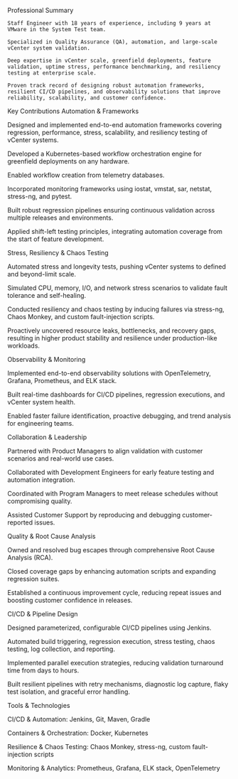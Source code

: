Professional Summary

    Staff Engineer with 18 years of experience, including 9 years at VMware in the System Test team.

    Specialized in Quality Assurance (QA), automation, and large-scale vCenter system validation.

    Deep expertise in vCenter scale, greenfield deployments, feature validation, uptime stress, performance benchmarking, and resiliency testing at enterprise scale.

    Proven track record of designing robust automation frameworks, resilient CI/CD pipelines, and observability solutions that improve reliability, scalability, and customer confidence.

Key Contributions
Automation & Frameworks

Designed and implemented end-to-end automation frameworks covering regression, performance, stress, scalability, and resiliency testing of vCenter systems.

Developed a Kubernetes-based workflow orchestration engine for greenfield deployments on any hardware.

Enabled workflow creation from telemetry databases.

Incorporated monitoring frameworks using iostat, vmstat, sar, netstat, stress-ng, and pytest.

Built robust regression pipelines ensuring continuous validation across multiple releases and environments.

Applied shift-left testing principles, integrating automation coverage from the start of feature development.

Stress, Resiliency & Chaos Testing

Automated stress and longevity tests, pushing vCenter systems to defined and beyond-limit scale.

Simulated CPU, memory, I/O, and network stress scenarios to validate fault tolerance and self-healing.

Conducted resiliency and chaos testing by inducing failures via stress-ng, Chaos Monkey, and custom fault-injection scripts.

Proactively uncovered resource leaks, bottlenecks, and recovery gaps, resulting in higher product stability and resilience under production-like workloads.

Observability & Monitoring

Implemented end-to-end observability solutions with OpenTelemetry, Grafana, Prometheus, and ELK stack.

Built real-time dashboards for CI/CD pipelines, regression executions, and vCenter system health.

Enabled faster failure identification, proactive debugging, and trend analysis for engineering teams.

Collaboration & Leadership

Partnered with Product Managers to align validation with customer scenarios and real-world use cases.

Collaborated with Development Engineers for early feature testing and automation integration.

Coordinated with Program Managers to meet release schedules without compromising quality.

Assisted Customer Support by reproducing and debugging customer-reported issues.

Quality & Root Cause Analysis

Owned and resolved bug escapes through comprehensive Root Cause Analysis (RCA).

Closed coverage gaps by enhancing automation scripts and expanding regression suites.

Established a continuous improvement cycle, reducing repeat issues and boosting customer confidence in releases.

CI/CD & Pipeline Design

Designed parameterized, configurable CI/CD pipelines using Jenkins.

Automated build triggering, regression execution, stress testing, chaos testing, log collection, and reporting.

Implemented parallel execution strategies, reducing validation turnaround time from days to hours.

Built resilient pipelines with retry mechanisms, diagnostic log capture, flaky test isolation, and graceful error handling.

Tools & Technologies

CI/CD & Automation: Jenkins, Git, Maven, Gradle

Containers & Orchestration: Docker, Kubernetes

Resilience & Chaos Testing: Chaos Monkey, stress-ng, custom fault-injection scripts

Monitoring & Analytics: Prometheus, Grafana, ELK stack, OpenTelemetry